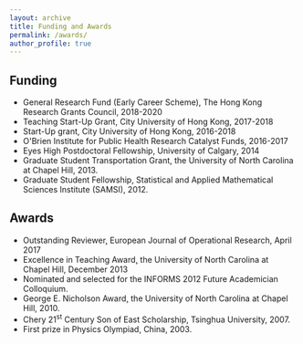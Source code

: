 ```yaml
---
layout: archive
title: Funding and Awards
permalink: /awards/
author_profile: true
---
```


## Funding

* General Research Fund (Early Career Scheme), The Hong Kong Research Grants Council, 2018-2020
* Teaching Start-Up Grant, City University of Hong Kong, 2017-2018
* Start-Up grant, City University of Hong Kong, 2016-2018
* O'Brien Institute for Public Health Research Catalyst Funds, 2016-2017
* Eyes High Postdoctoral Fellowship, University of Calgary, 2014
* Graduate Student Transportation Grant, the University of North Carolina at Chapel Hill, 2013.
* Graduate Student Fellowship, Statistical and Applied Mathematical Sciences Institute (SAMSI), 2012.

## Awards

* Outstanding Reviewer[,](/files/OutstandingAward-EJOR.pdf) European Journal of Operational Research, April 2017
* Excellence in Teaching Award[,](/files/UNC-Teaching-Award.pdf) the University of North Carolina at Chapel Hill, December 2013
* Nominated and selected for the INFORMS 2012 Future Academician Colloquium.
* George E. Nicholson Award[,](/files/UNC-Nicholson-Award.pdf) the University of North Carolina at Chapel Hill, 2010.
* Chery 21<sup>st</sup> Century Son of East Scholarship, Tsinghua University, 2007.
* First prize in Physics Olympiad, China, 2003.
